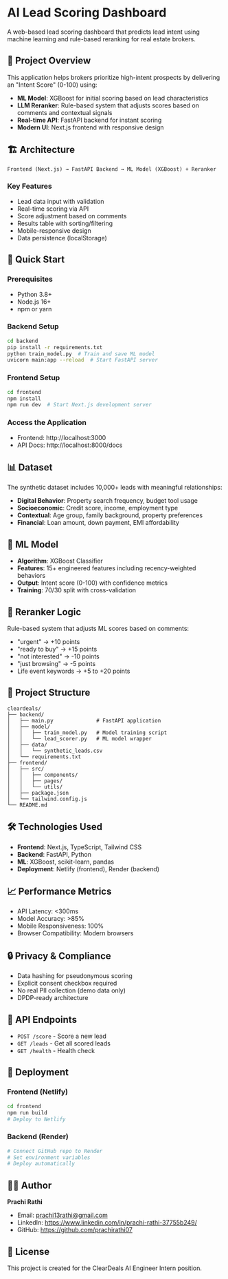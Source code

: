 # AI Lead Scoring Dashboard

A web-based lead scoring dashboard that predicts lead intent using machine learning and rule-based reranking for real estate brokers.

## 🎯 Project Overview

This application helps brokers prioritize high-intent prospects by delivering an "Intent Score" (0-100) using:
- **ML Model**: XGBoost for initial scoring based on lead characteristics
- **LLM Reranker**: Rule-based system that adjusts scores based on comments and contextual signals
- **Real-time API**: FastAPI backend for instant scoring
- **Modern UI**: Next.js frontend with responsive design

## 🏗️ Architecture

```
Frontend (Next.js) → FastAPI Backend → ML Model (XGBoost) + Reranker
```

### Key Features
- Lead data input with validation
- Real-time scoring via API
- Score adjustment based on comments
- Results table with sorting/filtering
- Mobile-responsive design
- Data persistence (localStorage)

## 🚀 Quick Start

### Prerequisites
- Python 3.8+
- Node.js 16+
- npm or yarn

### Backend Setup
```bash
cd backend
pip install -r requirements.txt
python train_model.py  # Train and save ML model
uvicorn main:app --reload  # Start FastAPI server
```

### Frontend Setup
```bash
cd frontend
npm install
npm run dev  # Start Next.js development server
```

### Access the Application
- Frontend: http://localhost:3000
- API Docs: http://localhost:8000/docs

## 📊 Dataset

The synthetic dataset includes 10,000+ leads with meaningful relationships:
- **Digital Behavior**: Property search frequency, budget tool usage
- **Socioeconomic**: Credit score, income, employment type
- **Contextual**: Age group, family background, property preferences
- **Financial**: Loan amount, down payment, EMI affordability

## 🤖 ML Model

- **Algorithm**: XGBoost Classifier
- **Features**: 15+ engineered features including recency-weighted behaviors
- **Output**: Intent score (0-100) with confidence metrics
- **Training**: 70/30 split with cross-validation

## 🔄 Reranker Logic

Rule-based system that adjusts ML scores based on comments:
- "urgent" → +10 points
- "ready to buy" → +15 points
- "not interested" → -10 points
- "just browsing" → -5 points
- Life event keywords → +5 to +20 points

## 📁 Project Structure

```
cleardeals/
├── backend/
│   ├── main.py              # FastAPI application
│   ├── model/
│   │   ├── train_model.py   # Model training script
│   │   └── lead_scorer.py   # ML model wrapper
│   ├── data/
│   │   └── synthetic_leads.csv
│   └── requirements.txt
├── frontend/
│   ├── src/
│   │   ├── components/
│   │   ├── pages/
│   │   └── utils/
│   ├── package.json
│   └── tailwind.config.js
└── README.md
```

## 🛠️ Technologies Used

- **Frontend**: Next.js, TypeScript, Tailwind CSS
- **Backend**: FastAPI, Python
- **ML**: XGBoost, scikit-learn, pandas
- **Deployment**: Netlify (frontend), Render (backend)

## 📈 Performance Metrics

- API Latency: <300ms
- Model Accuracy: >85%
- Mobile Responsiveness: 100%
- Browser Compatibility: Modern browsers

## 🔒 Privacy & Compliance

- Data hashing for pseudonymous scoring
- Explicit consent checkbox required
- No real PII collection (demo data only)
- DPDP-ready architecture

## 📝 API Endpoints

- `POST /score` - Score a new lead
- `GET /leads` - Get all scored leads
- `GET /health` - Health check

## 🚀 Deployment

### Frontend (Netlify)
```bash
cd frontend
npm run build
# Deploy to Netlify
```

### Backend (Render)
```bash
# Connect GitHub repo to Render
# Set environment variables
# Deploy automatically
```

## 👨‍💻 Author

**Prachi Rathi**
- Email: prachi13rathi@gmail.com
- LinkedIn: https://www.linkedin.com/in/prachi-rathi-37755b249/
- GitHub: https://github.com/prachirathi07

## 📄 License

This project is created for the ClearDeals AI Engineer Intern position. 